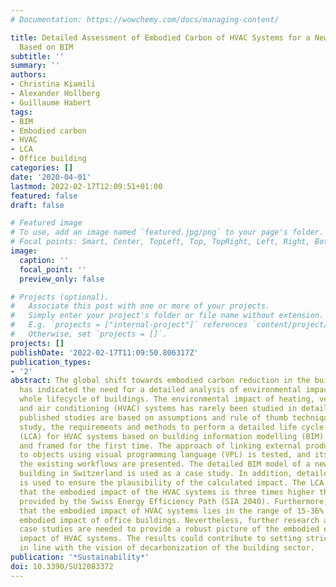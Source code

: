 ```yaml
---
# Documentation: https://wowchemy.com/docs/managing-content/

title: Detailed Assessment of Embodied Carbon of HVAC Systems for a New Office Building
  Based on BIM
subtitle: ''
summary: ''
authors:
- Christina Kiamili
- Alexander Hollberg
- Guillaume Habert
tags:
- BIM
- Embodied carbon
- HVAC
- LCA
- Office building
categories: []
date: '2020-04-01'
lastmod: 2022-02-17T12:09:51+01:00
featured: false
draft: false

# Featured image
# To use, add an image named `featured.jpg/png` to your page's folder.
# Focal points: Smart, Center, TopLeft, Top, TopRight, Left, Right, BottomLeft, Bottom, BottomRight.
image:
  caption: ''
  focal_point: ''
  preview_only: false

# Projects (optional).
#   Associate this post with one or more of your projects.
#   Simply enter your project's folder or file name without extension.
#   E.g. `projects = ["internal-project"]` references `content/project/deep-learning/index.md`.
#   Otherwise, set `projects = []`.
projects: []
publishDate: '2022-02-17T11:09:50.806317Z'
publication_types:
- '2'
abstract: The global shift towards embodied carbon reduction in the building sector
  has indicated the need for a detailed analysis of environmental impacts across the
  whole lifecycle of buildings. The environmental impact of heating, ventilation,
  and air conditioning (HVAC) systems has rarely been studied in detail. Most of the
  published studies are based on assumptions and rule of thumb techniques. In this
  study, the requirements and methods to perform a detailed life cycle assessment
  (LCA) for HVAC systems based on building information modelling (BIM) are assessed
  and framed for the first time. The approach of linking external product data information
  to objects using visual programming language (VPL) is tested, and its benefits over
  the existing workflows are presented. The detailed BIM model of a newly built office
  building in Switzerland is used as a case study. In addition, detailed project documentation
  is used to ensure the plausibility of the calculated impact. The LCA results show
  that the embodied impact of the HVAC systems is three times higher than the targets
  provided by the Swiss Energy Efficiency Path (SIA 2040). Furthermore, it is shown
  that the embodied impact of HVAC systems lies in the range of 15-36% of the total
  embodied impact of office buildings. Nevertheless, further research and similar
  case studies are needed to provide a robust picture of the embodied environmental
  impact of HVAC systems. The results could contribute to setting stricter targets
  in line with the vision of decarbonization of the building sector.
publication: '*Sustainability*'
doi: 10.3390/SU12083372
---
```

